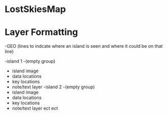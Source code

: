 # LostSkiesMap




# Layer Formatting
-GEO (lines to indcate where an island is seen and where it could be on that line)

-island 1 -(empty group)
 - island image
 - data locations
 - key locations
 - note/text layer
-island 2 -(empty group)
 - island image
 - data locations
 - key locations
 - note/text layer
ect ect
